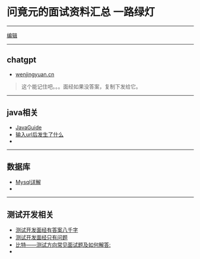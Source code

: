 # 问竟元的面试资料汇总 一路绿灯
---
[编辑](https://github.com/wenjy337/interview/edit/main/README.md)


---

## chatgpt
- [wenjingyuan.cn](https://wenjingyuan.cn/)
> 这个能记住吧。。。面经如果没答案，复制下发给它。

---

## java相关
- [JavaGuide](https://javaguide.cn)
- [输入url后发生了什么](https://blog.fundebug.com/2019/02/28/what-happens-from-url-to-webpage/)
- 


---

## 数据库
- [Mysql详解](http://t.csdn.cn/GecfC)
- 


---

## 测试开发相关
- [测试开发面经有答案八千字](https://mp.weixin.qq.com/s/ogfdAghgJH6RtLNGfwsIsA)
- [测试开发面经只有问题](https://mp.weixin.qq.com/s/Qto9Ny11X2nvKjcWLl1hkw)
- [比特——测试方向常见面试题及如何解答:](https://bitejiuyeke.feishu.cn/docx/doxcnoKojBKkw1LCRoPJ7JwtNre)
- 



